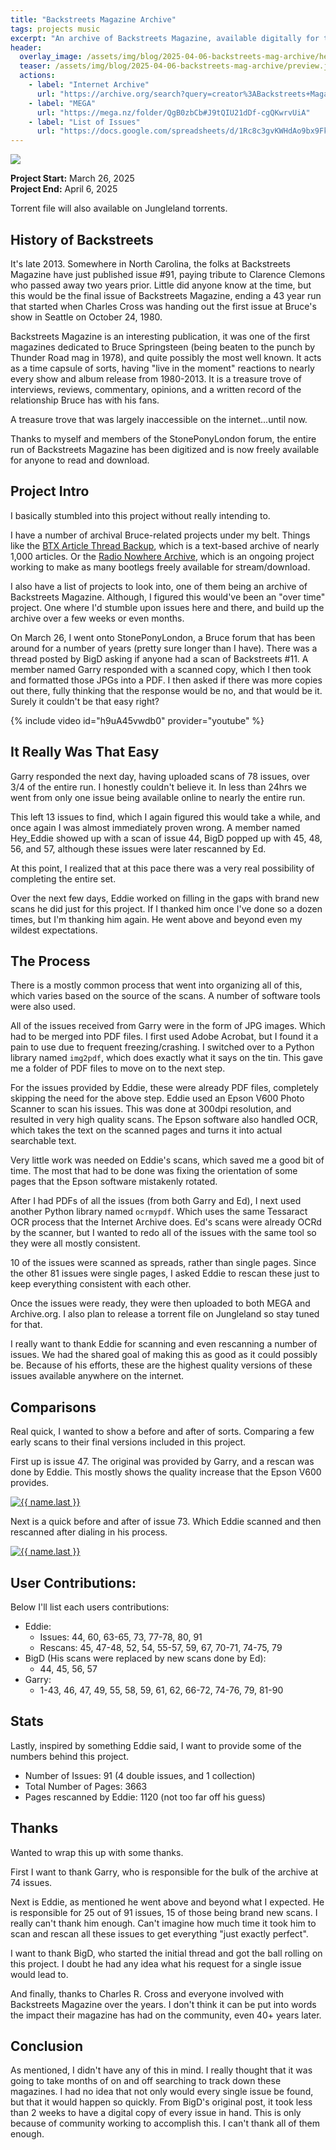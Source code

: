 ```yaml
---
title: "Backstreets Magazine Archive"
tags: projects music
excerpt: "An archive of Backstreets Magazine, available digitally for the first time"
header:
  overlay_image: /assets/img/blog/2025-04-06-backstreets-mag-archive/header.jpg
  teaser: /assets/img/blog/2025-04-06-backstreets-mag-archive/preview.jpg
  actions:
    - label: "Internet Archive"
      url: "https://archive.org/search?query=creator%3ABackstreets+Magazine&sort=title"
    - label: "MEGA"
      url: "https://mega.nz/folder/QgB0zbCb#J9tQIU21dDf-cgQKwrvUiA"
    - label: "List of Issues"
      url: "https://docs.google.com/spreadsheets/d/1Rc8c3gvKWHdAo9bx9Fkl6Dg5RlF5ENr5dqpb_C_uBZs/edit?usp=sharing"
---
```


![](/assets/img/blog/2025-04-06-backstreets-mag-archive/logo.png)

**Project Start:** March 26, 2025<br>**Project End:** April 6, 2025

Torrent file will also available on Jungleland torrents.

## History of Backstreets
It's late 2013. Somewhere in North Carolina, the folks at Backstreets Magazine have just published issue #91, paying tribute to Clarence Clemons who passed away two years prior. Little did anyone know at the time, but this would be the final issue of Backstreets Magazine, ending a 43 year run that started when Charles Cross was handing out the first issue at Bruce's show in Seattle on October 24, 1980. 

Backstreets Magazine is an interesting publication, it was one of the first magazines dedicated to Bruce Springsteen (being beaten to the punch by Thunder Road mag in 1978), and quite possibly the most well known. It acts as a time capsule of sorts, having "live in the moment" reactions to nearly every show and album release from 1980-2013. It is a treasure trove of interviews, reviews, commentary, opinions, and a written record of the relationship Bruce has with his fans.

A treasure trove that was largely inaccessible on the internet...until now.

Thanks to myself and members of the StonePonyLondon forum, the entire run of Backstreets Magazine has been digitized and is now freely available for anyone to read and download.

## Project Intro
I basically stumbled into this project without really intending to. 

I have a number of archival Bruce-related projects under my belt. Things like the [BTX Article Thread Backup](https://github.com/lilbud/btx-article-dump), which is a text-based archive of nearly 1,000 articles. Or the [Radio Nowhere Archive](https://archive.org/details/radionowhere), which is an ongoing project working to make as many bootlegs freely available for stream/download.

I also have a list of projects to look into, one of them being an archive of Backstreets Magazine. Although, I figured this would've been an "over time" project. One where I'd stumble upon issues here and there, and build up the archive over a few weeks or even months.

On March 26, I went onto StonePonyLondon, a Bruce forum that has been around for a number of years (pretty sure longer than I have). There was a thread posted by BigD asking if anyone had a scan of Backstreets #11. A member named Garry responded with a scanned copy, which I then took and formatted those JPGs into a PDF. I then asked if there was more copies out there, fully thinking that the response would be no, and that would be it. Surely it couldn't be that easy right?

{% include video id="h9uA45vwdb0" provider="youtube" %}

## It Really Was That Easy
Garry responded the next day, having uploaded scans of 78 issues, over 3/4 of the entire run. I honestly couldn't believe it. In less than 24hrs we went from only one issue being available online to nearly the entire run.

This left 13 issues to find, which I again figured this would take a while, and once again I was almost immediately proven wrong. A member named Hey_Eddie showed up with a scan of issue 44, BigD popped up with 45, 48, 56, and 57, although these issues were later rescanned by Ed.

At this point, I realized that at this pace there was a very real possibility of completing the entire set. 

Over the next few days, Eddie worked on filling in the gaps with brand new scans he did just for this project. If I thanked him once I've done so a dozen times, but I'm thanking him again. He went above and beyond even my wildest expectations.

## The Process
There is a mostly common process that went into organizing all of this, which varies based on the source of the scans. A number of software tools were also used.

All of the issues received from Garry were in the form of JPG images. Which had to be merged into PDF files. I first used Adobe Acrobat, but I found it a pain to use due to frequent freezing/crashing. I switched over to a Python library named `img2pdf`, which does exactly what it says on the tin. This gave me a folder of PDF files to move on to the next step.

For the issues provided by Eddie, these were already PDF files, completely skipping the need for the above step. Eddie used an Epson V600 Photo Scanner to scan his issues. This was done at 300dpi resolution, and resulted in very high quality scans. The Epson software also handled OCR, which takes the text on the scanned pages and turns it into actual searchable text.

Very little work was needed on Eddie's scans, which saved me a good bit of time. The most that had to be done was fixing the orientation of some pages that the Epson software mistakenly rotated.

After I had PDFs of all the issues (from both Garry and Ed), I next used another Python library named `ocrmypdf`. Which uses the same Tessaract OCR process that the Internet Archive does. Ed's scans were already OCRd by the scanner, but I wanted to redo all of the issues with the same tool so they were all mostly consistent.

10 of the issues were scanned as spreads, rather than single pages. Since the other 81 issues were single pages, I asked Eddie to rescan these just to keep everything consistent with each other.

Once the issues were ready, they were then uploaded to both MEGA and Archive.org. I also plan to release a torrent file on Jungleland so stay tuned for that.

I really want to thank Eddie for scanning and even rescanning a number of issues. We had the shared goal of making this as good as it could possibly be. Because of his efforts, these are the highest quality versions of these issues available anywhere on the internet. 

## Comparisons
Real quick, I wanted to show a before and after of sorts. Comparing a few early scans to their final versions included in this project. 

First up is issue 47. The original was provided by Garry, and a rescan was done by Eddie. This mostly shows the quality increase that the Epson V600 provides.

<a href="/assets/img/blog/2025-04-06-backstreets-mag-archive/issue47-comparison.jpg">
    <img src="/assets/img/blog/2025-04-06-backstreets-mag-archive/issue47-comparison.jpg" alt="{{ name.last }}" loading="lazy" />
</a>

Next is a quick before and after of issue 73. Which Eddie scanned and then rescanned after dialing in his process.

<a href="/assets/img/blog/2025-04-06-backstreets-mag-archive/issue73-compare.jpg">
    <img src="/assets/img/blog/2025-04-06-backstreets-mag-archive/issue73-compare.jpg" alt="{{ name.last }}" loading="lazy" />
</a>

## User Contributions:
Below I'll list each users contributions:
- Eddie:
    - Issues: 44, 60, 63-65, 73, 77-78, 80, 91
    - Rescans: 45, 47-48, 52, 54, 55-57, 59, 67, 70-71, 74-75, 79
- BigD (His scans were replaced by new scans done by Ed):
    - 44, 45, 56, 57
- Garry:
    - 1-43, 46, 47, 49, 55, 58, 59, 61, 62, 66-72, 74-76, 79, 81-90

## Stats
Lastly, inspired by something Eddie said, I want to provide some of the numbers behind this project.

- Number of Issues: 91 (4 double issues, and 1 collection)
- Total Number of Pages: 3663
- Pages rescanned by Eddie: 1120 (not too far off his guess)

## Thanks
Wanted to wrap this up with some thanks.

First I want to thank Garry, who is responsible for the bulk of the archive at 74 issues.

Next is Eddie, as mentioned he went above and beyond what I expected. He is responsible for 25 out of 91 issues, 15 of those being brand new scans. I really can't thank him enough. Can't imagine how much time it took him to scan and rescan all these issues to get everything "just exactly perfect".

I want to thank BigD, who started the initial thread and got the ball rolling on this project. I doubt he had any idea what his request for a single issue would lead to.

And finally, thanks to Charles R. Cross and everyone involved with Backstreets Magazine over the years. I don't think it can be put into words the impact their magazine has had on the community, even 40+ years later.

## Conclusion
As mentioned, I didn't have any of this in mind. I really thought that it was going to take months of on and off searching to track down these magazines. I had no idea that not only would every single issue be found, but that it would happen so quickly. From BigD's original post, it took less than 2 weeks to have a digital copy of every issue in hand. This is only because of community working to accomplish this. I can't thank all of them enough.